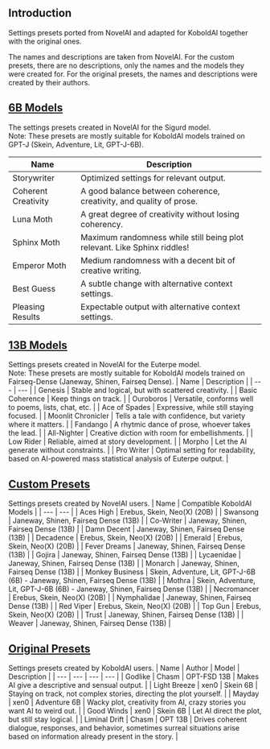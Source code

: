 ## Introduction
Settings presets ported from NovelAI and adapted for KoboldAI together with the original ones.

The names and descriptions are taken from NovelAI. For the custom presets, there are no descriptions, only the names and the models they were created for. For the original presets, the names and descriptions were created by their authors.

## [6B Models](https://drive.google.com/drive/folders/1mXG126USSEfJmd444QgGMgGQScABAPou)
The settings presets created in NovelAI for the Sigurd model. <br>
Note: These presets are mostly suitable for KoboldAI models trained on GPT-J (Skein, Adventure, Lit, GPT-J-6B).

| Name | Description |
| --- | --- |
| Storywriter | Optimized settings for relevant output. |
| Coherent Creativity | A good balance between coherence, creativity, and quality of prose. |
| Luna Moth | A great degree of creativity without losing coherency. |
| Sphinx Moth | Maximum randomness while still being plot relevant. Like Sphinx riddles! |
| Emperor Moth | Medium randomness with a decent bit of creative writing. |
| Best Guess | A subtle change with alternative context settings. |
| Pleasing Results | Expectable output with alternative context settings. |
## [13B Models](https://drive.google.com/drive/folders/1kTKfVn0nvYdv7IsUOQbpGWc_1SMP15wn)
Settings presets created in NovelAI for the Euterpe model. <br>
Note: These presets are mostly suitable for KoboldAI models trained on Fairseq-Dense (Janeway, Shinen, Fairseq Dense).
| Name | Description |
| --- | --- |
| Genesis | Stable and logical, but with scattered creativity. |
| Basic Coherence | Keep things on track. |
| Ouroboros | Versatile, conforms well to poems, lists, chat, etc. |
| Ace of Spades | Expressive, while still staying focused. |
| Moonlit Chronicler | Tells a tale with confidence, but variety where it matters. |
| Fandango | A rhytmic dance of prose, whoever takes the lead. |
| All-Nighter | Creative diction with room for embellishments. |
| Low Rider | Reliable, aimed at story development. |
| Morpho | Let the AI generate without constraints. |
| Pro Writer | Optimal setting for readability, based on AI-powered mass statistical analysis of Euterpe output. |
## [Custom Presets](https://drive.google.com/drive/folders/1BFZZY5-lunsZYvtJ9vstiBkH8FY6uj-0)
Settings presets created by NovelAI users.
| Name | Compatible KoboldAI Models |
| --- | --- |
| Aces High | Erebus, Skein, Neo(X) (20B) |
| Swansong | Janeway, Shinen, Fairseq Dense (13B) |
| Co-Writer | Janeway, Shinen, Fairseq Dense (13B) |
| Damn Decent | Janeway, Shinen, Fairseq Dense (13B) |
| Decadence | Erebus, Skein, Neo(X) (20B) |
| Emerald | Erebus, Skein, Neo(X) (20B) |
| Fever Dreams | Janeway, Shinen, Fairseq Dense (13B) |
| Gojira | Janeway, Shinen, Fairseq Dense (13B) |
| Lycaenidae | Janeway, Shinen, Fairseq Dense (13B) |
| Monarch | Janeway, Shinen, Fairseq Dense (13B) |
| Monkey Business | Skein, Adventure, Lit, GPT-J-6B (6B) - Janeway, Shinen, Fairseq Dense (13B) |
| Mothra | Skein, Adventure, Lit, GPT-J-6B (6B) - Janeway, Shinen, Fairseq Dense (13B) |
| Necromancer | Erebus, Skein, Neo(X) (20B) |
| Nymphalidae | Janeway, Shinen, Fairseq Dense (13B) |
| Red Viper | Erebus, Skein, Neo(X) (20B) |
| Top Gun | Erebus, Skein, Neo(X) (20B) |
| Trust | Janeway, Shinen, Fairseq Dense (13B) |
| Weaver | Janeway, Shinen, Fairseq Dense (13B) |
## [Original Presets](https://drive.google.com/drive/folders/1DU0jXN8TtDEpPVZAlEn7ZsYYhh0io4qa)
Settings presets created by KoboldAI users.
| Name | Author | Model | Description |
| --- | --- | --- | --- |
| Godlike | Chasm | OPT-FSD 13B | Makes AI give a descriptive and sensual output. |
| Light Breeze | xen0 | Skein 6B | Staying on track, not complex stories, directing the plot yourself. |
| Mayday | xen0 | Adventure 6B | Wacky plot, creativity from AI, crazy stories you want AI to weird out. |
| Good Winds | xen0 | Skein 6B | Let AI direct the plot, but still stay logical. |
| Liminal Drift | Chasm | OPT 13B | Drives coherent dialogue, responses, and behavior, sometimes surreal situations arise based on information already present in the story. |